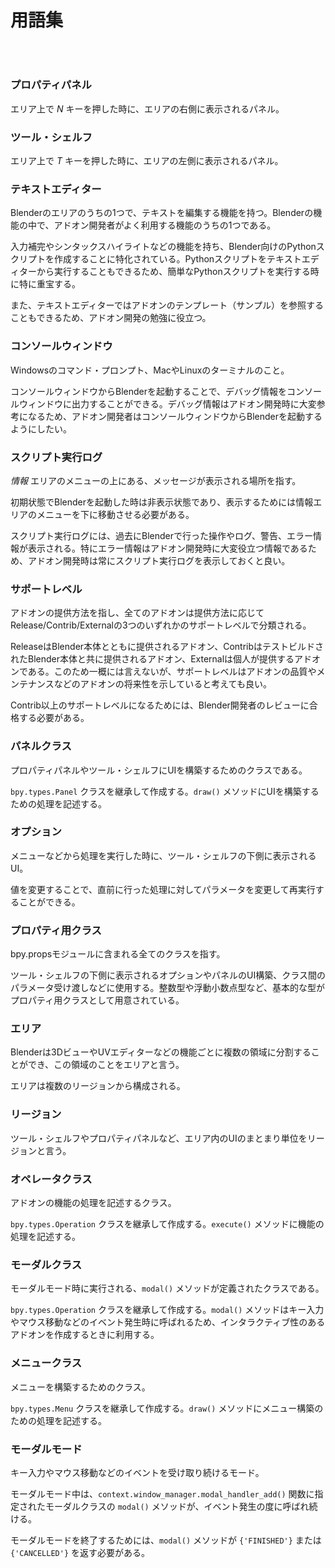 <div id="sect_title_img_0_0"></div>

<div id="sect_title_text"></div>

# 用語集

<div id="preface"></div>

###### 　


### プロパティパネル

エリア上で *N* キーを押した時に、エリアの右側に表示されるパネル。

### ツール・シェルフ

エリア上で *T* キーを押した時に、エリアの左側に表示されるパネル。

### テキストエディター

Blenderのエリアのうちの1つで、テキストを編集する機能を持つ。Blenderの機能の中で、アドオン開発者がよく利用する機能のうちの1つである。

入力補完やシンタックスハイライトなどの機能を持ち、Blender向けのPythonスクリプトを作成することに特化されている。Pythonスクリプトをテキストエディターから実行することもできるため、簡単なPythonスクリプトを実行する時に特に重宝する。

また、テキストエディターではアドオンのテンプレート（サンプル）を参照することもできるため、アドオン開発の勉強に役立つ。

### コンソールウィンドウ

Windowsのコマンド・プロンプト、MacやLinuxのターミナルのこと。

コンソールウィンドウからBlenderを起動することで、デバッグ情報をコンソールウィンドウに出力することができる。デバッグ情報はアドオン開発時に大変参考になるため、アドオン開発者はコンソールウィンドウからBlenderを起動するようにしたい。

### スクリプト実行ログ

*情報* エリアのメニューの上にある、メッセージが表示される場所を指す。

初期状態でBlenderを起動した時は非表示状態であり、表示するためには情報エリアのメニューを下に移動させる必要がある。

スクリプト実行ログには、過去にBlenderで行った操作やログ、警告、エラー情報が表示される。特にエラー情報はアドオン開発時に大変役立つ情報であるため、アドオン開発時は常にスクリプト実行ログを表示しておくと良い。

### サポートレベル

アドオンの提供方法を指し、全てのアドオンは提供方法に応じてRelease/Contrib/Externalの3つのいずれかのサポートレベルで分類される。

ReleaseはBlender本体とともに提供されるアドオン、ContribはテストビルドされたBlender本体と共に提供されるアドオン、Externalは個人が提供するアドオンである。このため一概には言えないが、サポートレベルはアドオンの品質やメンテナンスなどのアドオンの将来性を示していると考えても良い。

Contrib以上のサポートレベルになるためには、Blender開発者のレビューに合格する必要がある。

### パネルクラス

プロパティパネルやツール・シェルフにUIを構築するためのクラスである。

```bpy.types.Panel``` クラスを継承して作成する。```draw()``` メソッドにUIを構築するための処理を記述する。

### オプション

メニューなどから処理を実行した時に、ツール・シェルフの下側に表示されるUI。

値を変更することで、直前に行った処理に対してパラメータを変更して再実行することができる。

### プロパティ用クラス

bpy.propsモジュールに含まれる全てのクラスを指す。

ツール・シェルフの下側に表示されるオプションやパネルのUI構築、クラス間のパラメータ受け渡しなどに使用する。整数型や浮動小数点型など、基本的な型がプロパティ用クラスとして用意されている。

### エリア

Blenderは3DビューやUVエディターなどの機能ごとに複数の領域に分割することができ、この領域のことをエリアと言う。

エリアは複数のリージョンから構成される。

### リージョン

ツール・シェルフやプロパティパネルなど、エリア内のUIのまとまり単位をリージョンと言う。

### オペレータクラス

アドオンの機能の処理を記述するクラス。

```bpy.types.Operation``` クラスを継承して作成する。```execute()``` メソッドに機能の処理を記述する。

### モーダルクラス

モーダルモード時に実行される、```modal()``` メソッドが定義されたクラスである。

```bpy.types.Operation``` クラスを継承して作成する。```modal()``` メソッドはキー入力やマウス移動などのイベント発生時に呼ばれるため、インタラクティブ性のあるアドオンを作成するときに利用する。

<div id="space_m"></div>


### メニュークラス

メニューを構築するためのクラス。

```bpy.types.Menu``` クラスを継承して作成する。```draw()``` メソッドにメニュー構築のための処理を記述する。

### モーダルモード

キー入力やマウス移動などのイベントを受け取り続けるモード。

モーダルモード中は、```context.window_manager.modal_handler_add()``` 関数に指定されたモーダルクラスの ```modal()``` メソッドが、イベント発生の度に呼ばれ続ける。

モーダルモードを終了するためには、```modal()``` メソッドが ```{'FINISHED'}``` または ```{'CANCELLED'}``` を返す必要がある。
